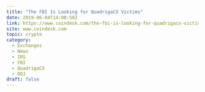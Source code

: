 ```yaml
---
title: "The FBI Is Looking for QuadrigaCX Victims"
date: 2019-06-04T14:00:58Z
link: https://www.coindesk.com/the-fbi-is-looking-for-quadrigacx-victims?utm_medium=RSS&utm_source=hune
site: www.coindesk.com
topic: crypto
category:
  - Exchanges
  - News
  - IRS
  - FBI
  - QuadrigaCX
  - DOJ
draft: false
---
```

